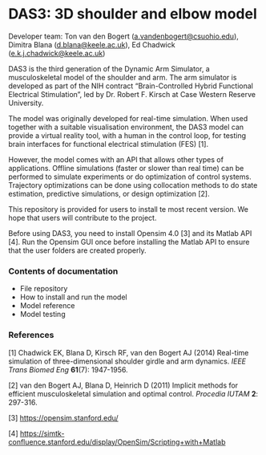 # DAS3: 3D shoulder and elbow model

Developer team: Ton van den Bogert (a.vandenbogert@csuohio.edu), Dimitra Blana (d.blana@keele.ac.uk), Ed Chadwick (e.k.j.chadwick@keele.ac.uk)

DAS3 is the third generation of the Dynamic Arm Simulator, a musculoskeletal model of the shoulder and arm. The arm simulator is developed as part of the NIH contract “Brain-Controlled Hybrid Functional Electrical Stimulation”, led by Dr. Robert F. Kirsch at Case Western Reserve University.

The model was originally developed for real-time simulation.  When used together with a suitable visualisation environment, the DAS3 model can provide a virtual reality tool, with a human in the control loop, for testing brain interfaces for functional electrical stimulation (FES) [1].

However, the model comes with an API that allows other types of applications.  Offline simulations (faster or slower than real time) can be performed to simulate experiments or do optimization of control systems.  Trajectory optimizations can be done using collocation methods to do state estimation, predictive simulations, or design optimization [2].

This repository is provided for users to install te most recent version.  We hope that users will contribute to the project.

Before using DAS3, you need to install Opensim 4.0 [3] and its Matlab API [4].  Run the Opensim GUI once before installing the Matlab API to ensure that the user folders are created properly.

### Contents of documentation

- File repository
- How to install and run the model
- Model reference
- Model testing

### References
[1] Chadwick EK, Blana D, Kirsch RF, van den Bogert AJ (2014) Real-time simulation of three-dimensional shoulder girdle and arm dynamics. *IEEE Trans Biomed Eng* **61**(7): 1947-1956.

[2] van den Bogert AJ, Blana D, Heinrich D (2011) Implicit methods for efficient musculoskeletal simulation and optimal control. *Procedia IUTAM* **2**: 297-316. 

[3] https://opensim.stanford.edu/

[4] https://simtk-confluence.stanford.edu/display/OpenSim/Scripting+with+Matlab 




